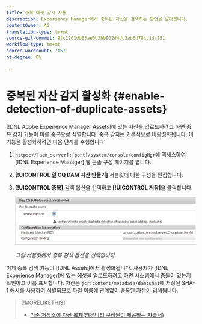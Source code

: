 ```yaml
---
title: 중복 에셋 감지 사용
description: Experience Manager에서 중복된 자산을 검색하는 방법을 알아봅니다.
contentOwner: AG
translation-type: tm+mt
source-git-commit: 9fc1201db83ae0d3bb902d4dc3ab6d78cc1dc251
workflow-type: tm+mt
source-wordcount: '157'
ht-degree: 0%

---
```



# 중복된 자산 감지 활성화 {#enable-detection-of-duplicate-assets}

[!DNL Adobe Experience Manager Assets]에 있는 자산을 업로드하려고 하면 중복 감지 기능이 이를 중복으로 식별합니다. 중복 감지는 기본적으로 비활성화됩니다. 이 기능을 활성화하려면 다음 단계를 수행합니다.

1. `https://[aem_server]:[port]/system/console/configMgr`에 액세스하여 [!DNL Experience Manager] 웹 콘솔 구성 페이지를 엽니다.
1. **[!UICONTROL 일 CQ DAM 자산 만들기]** 서블릿에 대한 구성을 편집합니다.
1. **[!UICONTROL 중복]** 검색 옵션을 선택하고 **[!UICONTROL 저장]**&#x200B;을 클릭합니다.

   ![서블릿에서 중복 검색 옵션을 선택합니다.](assets/chlimage_1-377.png)

   *그림:서블릿에서 중복 검색 옵션을 선택합니다.*

이제 중복 검색 기능이 [!DNL Assets]에서 활성화됩니다. 사용자가 [!DNL Experience Manager]에 있는 에셋을 업로드하려고 하면 시스템에서 충돌이 있는지 확인하고 이를 표시합니다. 자산은 `jcr:content/metadata/dam:sha1`에 저장된 SHA-1 해시를 사용하여 식별되므로 파일 이름에 관계없이 중복된 자산이 검색됩니다.

>[!MORELIKETHIS]
>
>* [기존 저장소에 자산 복제(커뮤니티 구성원이 제공하는 자습서)](https://experience-aem.blogspot.com/2019/06/aem-65-find-duplicate-assets-binaries-in-existing-repository.html)

